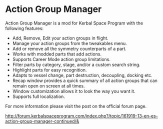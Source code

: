 # Action Group Manager
Action Group Manager is a mod for Kerbal Space Program with the following features:

* Add, Remove, Edit your action groups in flight.
* Manage your action groups from the tweakables menu.
* Add or remove all the symmetry counterparts of a part.
* Works with modded parts that add actions.
* Supports Career Mode action group limitations.
* Filter parts by category, stage, and/or a custom search string.
* Highlight parts for easy recognition.
* Adapts to vessel change, part destruction, decoupling, docking etc.
* Recap window provides a quick summary of all action groups that can remain open on screen at all times.
* Window customization allows it to look the way you want it.
* Supports full localization.

For more information please visit the post on the official forum page.

http://forum.kerbalspaceprogram.com/index.php?/topic/161919-13-en-es-action-group-manager-continued/&
